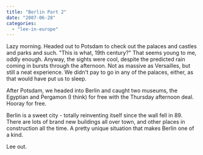 ```yaml
---
title: "Berlin Part 2"
date: "2007-06-28"
categories: 
  - "lee-in-europe"
---
```


Lazy morning. Headed out to Potsdam to check out the palaces and castles and parks and such. "This is what, 19th century?" That seems young to me, oddly enough. Anyway, the sights were cool, despite the predicted rain coming in bursts through the afternoon. Not as massive as Versailles, but still a neat experience. We didn't pay to go in any of the palaces, either, as that would have put us to sleep.

After Potsdam, we headed into Berlin and caught two museums, the Egyptian and Pergamon (I think) for free with the Thursday afternoon deal. Hooray for free.

Berlin is a sweet city - totally reinventing itself since the wall fell in 89. There are lots of brand new buildings all over town, and other places in construction all the time. A pretty unique situation that makes Berlin one of a kind.

Lee out.
